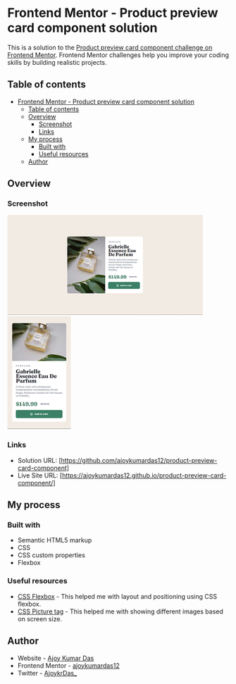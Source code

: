 # Frontend Mentor - Product preview card component solution

This is a solution to the [Product preview card component challenge on Frontend Mentor](https://www.frontendmentor.io/challenges/product-preview-card-component-GO7UmttRfa). Frontend Mentor challenges help you improve your coding skills by building realistic projects. 

## Table of contents

- [Frontend Mentor - Product preview card component solution](#frontend-mentor---product-preview-card-component-solution)
  - [Table of contents](#table-of-contents)
  - [Overview](#overview)
    - [Screenshot](#screenshot)
    - [Links](#links)
  - [My process](#my-process)
    - [Built with](#built-with)
    - [Useful resources](#useful-resources)
  - [Author](#author)


## Overview

### Screenshot

![QR-code-component_desktop](./screenshots/Screenshot_desktop.png)
![QR-code-component_mobile](./screenshots/Screenshot_mobile.png)


### Links

- Solution URL: [https://github.com/ajoykumardas12/product-preview-card-component]
- Live Site URL: [https://ajoykumardas12.github.io/product-preview-card-component/]

## My process

### Built with

- Semantic HTML5 markup
- CSS
- CSS custom properties
- Flexbox

### Useful resources

- [CSS Flexbox](https://www.w3schools.com/css/css3_flexbox.asp) - This helped me with layout and positioning using CSS flexbox.
- [CSS Picture tag](https://www.w3schools.com/tags/tag_picture.asp) - This helped me with showing different images based on screen size.

## Author

- Website - [Ajoy Kumar Das](https://ajoykumardas.vercel.app/)
- Frontend Mentor - [ajoykumardas12](https://www.frontendmentor.io/profile/ajoykumardas12)
- Twitter - [AjoykrDas_](https://twitter.com/AjoykrDas_)